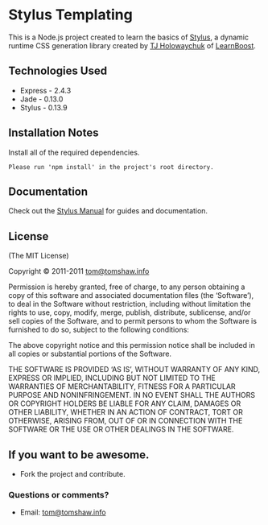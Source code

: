 # Stylus Templating

This is a Node.js project created to learn the basics of [Stylus](https://github.com/learnboost/stylus/), a dynamic runtime CSS generation library created by [TJ Holowaychuk](http://tjholowaychuk.com) of [LearnBoost](https://www.learnboost.com/). 

## Technologies Used
 - Express - 2.4.3
 - Jade - 0.13.0
 - Stylus - 0.13.9

## Installation Notes 
Install all of the required dependencies.

	Please run 'npm install' in the project's root directory.

## Documentation

Check out the [Stylus Manual](https://github.com/learnboost/stylus/) for guides and documentation.

## License

(The MIT License)

Copyright © 2011-2011 [tom@tomshaw.info](mailto:tom@tomshaw.info) 

Permission is hereby granted, free of charge, to any person obtaining a copy of this software and associated documentation files (the ‘Software’), to deal in the Software without restriction, including without limitation the rights to use, copy, modify, merge, publish, distribute, sublicense, and/or sell copies of the Software, and to permit persons to whom the Software is furnished to do so, subject to the following conditions:

The above copyright notice and this permission notice shall be included in all copies or substantial portions of the Software.

THE SOFTWARE IS PROVIDED ‘AS IS’, WITHOUT WARRANTY OF ANY KIND, EXPRESS OR IMPLIED, INCLUDING BUT NOT LIMITED TO THE WARRANTIES OF MERCHANTABILITY, FITNESS FOR A PARTICULAR PURPOSE AND NONINFRINGEMENT. IN NO EVENT SHALL THE AUTHORS OR COPYRIGHT HOLDERS BE LIABLE FOR ANY CLAIM, DAMAGES OR OTHER LIABILITY, WHETHER IN AN ACTION OF CONTRACT, TORT OR OTHERWISE, ARISING FROM, OUT OF OR IN CONNECTION WITH THE SOFTWARE OR THE USE OR OTHER DEALINGS IN THE SOFTWARE.

## If you want to be awesome.
- Fork the project and contribute.

### Questions or comments?

- Email: [tom@tomshaw.info](mailto:tom@tomshaw.info) 
